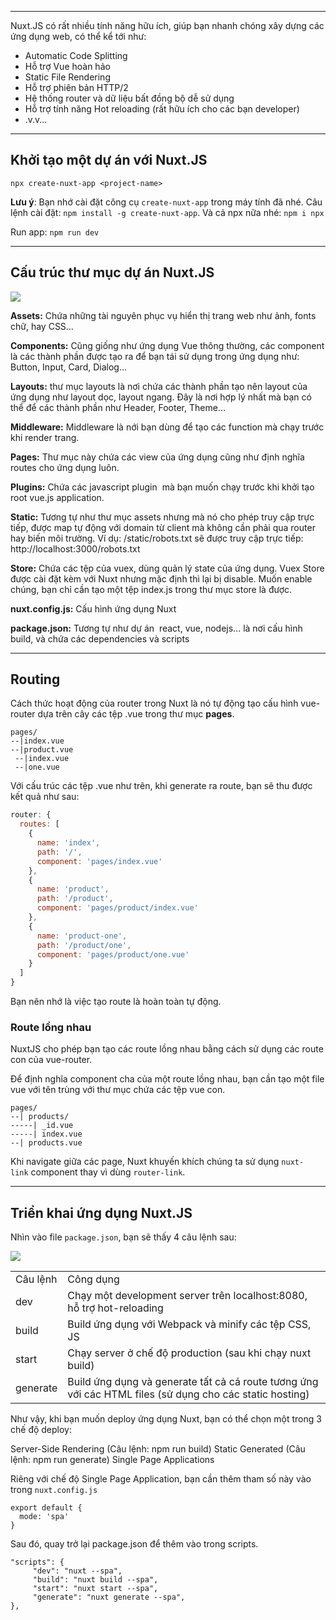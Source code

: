 

---

Nuxt.JS có rất nhiều tính năng hữu ích, giúp bạn nhanh chóng xây dựng các ứng dụng web, có thể kể tới như:

- Automatic Code Splitting
- Hỗ trợ Vue hoàn hảo
- Static File Rendering
- Hỗ trợ phiên bản HTTP/2
- Hệ thống router và dữ liệu bất đồng bộ dễ sử dụng
- Hỗ trợ tính năng Hot reloading (rất hữu ích cho các bạn developer)
- .v.v…

---
## Khởi tạo một dự án với Nuxt.JS

`npx create-nuxt-app <project-name>`

**Lưu ý**: Bạn nhớ cài đặt công cụ `create-nuxt-app` trong máy tính đã nhé. Câu lệnh cài đặt: `npm install -g create-nuxt-app`. Và cả npx nữa nhé: `npm i npx`


Run app:
`npm run dev`

---

## Cấu trúc thư mục dự án Nuxt.JS

![](https://topdev.vn/blog/wp-content/uploads/2023/07/cau-truc-du-an-nuxt.jpg)

**Assets:** Chứa những tài nguyên phục vụ hiển thị trang web như ảnh, fonts chữ, hay CSS…

**Components:** Cũng giống như ứng dụng Vue thông thường, các component là các thành phần được tạo ra để bạn tái sử dụng trong ứng dụng như: Button, Input, Card, Dialog…

**Layouts:** thư mục layouts là nơi chứa các thành phần tạo nên layout của ứng dụng như layout dọc, layout ngang. Đây là nơi hợp lý nhất mà bạn có thể để các thành phần như Header, Footer, Theme…

**Middleware:** Middleware là nới bạn dùng để tạo các function mà chạy trước khi render trang.

**Pages:** Thư mục này chứa các view của ứng dụng cũng như định nghĩa routes cho ứng dụng luôn.

**Plugins:** Chứa các javascript plugin  mà bạn muốn chạy trước khi khởi tạo root vue.js application.

**Static:** Tương tự như thư mục assets nhưng mà nó cho phép truy cập trực tiếp, được map tự động với domain từ client mà không cần phải qua router hay biến môi trường. Ví dụ: /static/robots.txt sẽ được truy cập trực tiếp: http://localhost:3000/robots.txt

**Store:** Chứa các tệp của vuex, dùng quản lý state của ứng dụng. Vuex Store được cài đặt kèm với Nuxt nhưng mặc định thì lại bị disable. Muốn enable chúng, bạn chỉ cần tạo một tệp index.js trong thư mục store là được.

**nuxt.config.js:** Cấu hình ứng dụng Nuxt

**package.json:** Tương tự như dự án  react, vue, nodejs… là nơi cấu hình build, và chứa các dependencies và scripts

---

## Routing

Cách thức hoạt động của router trong Nuxt là nó tự động tạo cấu hình vue-router dựa trên cây các tệp .vue trong thư mục **pages**.

```
pages/
--|index.vue
--|product.vue
 --|index.vue
 --|one.vue
```

Với cấu trúc các tệp .vue như trên, khi generate ra route, bạn sẽ thu được kết quả như sau:

```javascript
router: {
  routes: [
    {
      name: 'index',
      path: '/',
      component: 'pages/index.vue'
    },
    {
      name: 'product',
      path: '/product',
      component: 'pages/product/index.vue'
    },
    {
      name: 'product-one',
      path: '/product/one',
      component: 'pages/product/one.vue'
    }
  ]
}
```

Bạn nên nhớ là việc tạo route là hoàn toàn tự động.


### Route lồng nhau


NuxtJS cho phép bạn tạo các route lồng nhau bằng cách sử dụng các route con của vue-router.

Để định nghĩa component cha của một route lồng nhau, bạn cần tạo một file vue với tên trùng với thư mục chứa các tệp vue con.

```
pages/
--| products/
-----| _id.vue
-----| index.vue
--| products.vue
```

Khi navigate giữa các page, Nuxt khuyến khích chúng ta sử dụng `nuxt-link` component thay vì dùng `router-link`.


---
## Triển khai ứng dụng Nuxt.JS

Nhìn vào file `package.json`, bạn sẽ thấy 4 câu lệnh sau:

![](https://vntalking.cdn.vccloud.vn/wp-content/uploads/2021/03/nuxt-deploy.png)


|   |   |
|---|---|
|Câu lệnh|Công dụng|
|dev|Chạy một development server trên localhost:8080, hỗ trợ hot-reloading|
|build|Build ứng dụng với Webpack và minify các tệp CSS, JS|
|start|Chạy server ở chế độ production (sau khi chạy nuxt build)|
|generate|Build ứng dụng và generate tất cả cá route tương ứng với các HTML files (sử dụng cho các static hosting)|
Như vậy, khi bạn muốn deploy ứng dụng Nuxt, bạn có thể chọn một trong 3 chế độ deploy:

Server-Side Rendering (Câu lệnh: npm run build)
Static Generated (Câu lệnh: npm run generate)
Single Page Applications


Riêng với chế độ Single Page Application, bạn cần thêm tham số này vào trong `nuxt.config.js`

```
export default {
  mode: 'spa'
}
```

Sau đó, quay trở lại package.json để thêm vào trong scripts.

```
"scripts": {
     "dev": "nuxt --spa",
     "build": "nuxt build --spa",
     "start": "nuxt start --spa",
     "generate": "nuxt generate --spa",
},
```


